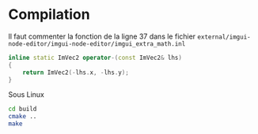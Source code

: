 # Compilation
Il faut commenter la fonction de la ligne 37 dans le fichier `external/imgui-node-editor/imgui-node-editor/imgui_extra_math.inl`
```c++
inline static ImVec2 operator-(const ImVec2& lhs)
{
    return ImVec2(-lhs.x, -lhs.y);
}
```

Sous Linux
```bash
cd build
cmake ..
make
```

